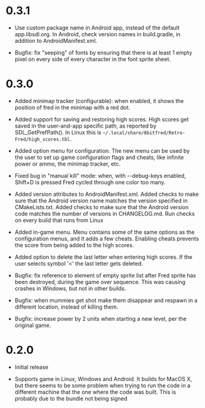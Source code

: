 # 0.3.1

* Use custom package name in Android app, instead of the default app.libsdl.org. In
  Android, check version names in build.gradle, in addition to AndroidManifest.xml.

* Bugfix: fix "seeping" of fonts by ensuring that there is at least 1 empty pixel on every
  side of every character in the font sprite sheet.

# 0.3.0

* Added minimap tracker (configurable): when enabled, it shows the position of fred in the
  minimap with a red dot.

* Added support for saving and restoring high scores. High scores get saved in the
  user-and-app specific path, as reported by SDL_GetPrefPath(). In Linux this is
  `~/.local/share/8bitfred/Retro-Fred/high_scores.tbl`.

* Added option menu for configuration. The new menu can be used by the user to set up game
  configuration flags and cheats, like infinite power or ammo, the minimap tracker, etc.

* Fixed bug in "manual kill" mode: when, with --debug-keys enabled, Shift+D is pressed
  Fred cycled through one color too many.

* Added version attributes to AndroidManifest.xml. Added checks to make sure that the
  Android version name matches the version specified in CMakeLists.txt. Added checks to
  make sure that the Android version code matches the number of versions in CHANGELOG.md.
  Run checks on every build that runs from Linux

* Added in-game menu. Menu contains some of the same options as the configuration menus,
  and it adds a few cheats. Enabling cheats prevents the score from being added to the
  high scores.

* Added option to delete the last letter when entering high scores. If the user selects
  symbol '<' the last letter gets deleted.

* Bugfix: fix reference to element of empty sprite list after Fred sprite has been destroyed,
  during the game over sequence. This was causing crashes in Windows, but not in other
  builds.

* Bugfix: when mummies get shot make them disappear and respawn in a different location,
  instead of killing them.

* Bugfix: increase power by 2 units when starting a new level, per the original game.

# 0.2.0

* Initial release

* Supports game in Linux, Windows and Android. It builds for MacOS X, but there seems to
  be some problem when trying to run the code in a different machine that the one where
  the code was built. This is probably due to the bundle not being signed
